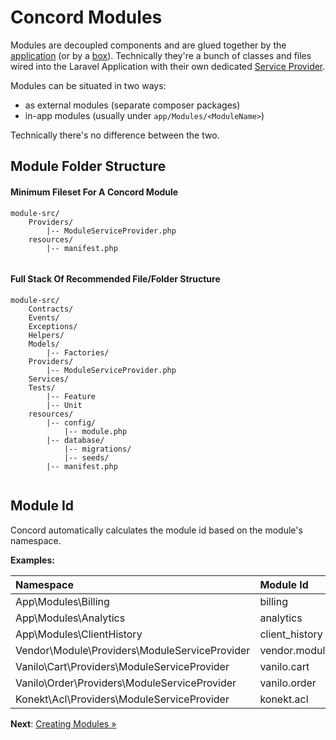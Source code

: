 # Concord Modules

Modules are decoupled components and are glued together by the
[application](application.md) (or by a [box](boxes.md)). Technically they're a
bunch of classes and files wired into the Laravel Application with their own
dedicated [Service Provider](https://laravel.com/docs/5.5/providers).

Modules can be situated in two ways:

- as external modules (separate composer packages)
- in-app modules (usually under `app/Modules/<ModuleName>`)

Technically there's no difference between the two.


## Module Folder Structure

#### Minimum Fileset For A Concord Module

```
module-src/
    Providers/
        |-- ModuleServiceProvider.php
    resources/
        |-- manifest.php
    
```

#### Full Stack Of Recommended File/Folder Structure

```
module-src/
    Contracts/
    Events/
    Exceptions/
    Helpers/
    Models/
        |-- Factories/
    Providers/
        |-- ModuleServiceProvider.php
    Services/
    Tests/
        |-- Feature
        |-- Unit
    resources/
        |-- config/
            |-- module.php
        |-- database/
            |-- migrations/
            |-- seeds/
        |-- manifest.php
    
```

## Module Id

Concord automatically calculates the module id based on the module's namespace.

**Examples:**

| Namespace                                     | Module Id      | Type     |
|:----------------------------------------------|:---------------|:---------|
| App\Modules\Billing                           | billing        | in-app   |
| App\Modules\Analytics                         | analytics      | in-app   |
| App\Modules\ClientHistory                     | client_history | in-app   |
| Vendor\Module\Providers\ModuleServiceProvider | vendor.module  | external |
| Vanilo\Cart\Providers\ModuleServiceProvider   | vanilo.cart    | external |
| Vanilo\Order\Providers\ModuleServiceProvider  | vanilo.order   | external |
| Konekt\Acl\Providers\ModuleServiceProvider    | konekt.acl     | external |


**Next**: [Creating Modules &raquo;](creating-modules.md)
